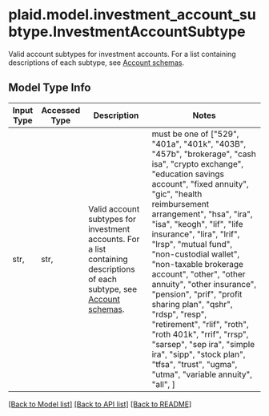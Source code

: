 # plaid.model.investment_account_subtype.InvestmentAccountSubtype

Valid account subtypes for investment accounts. For a list containing descriptions of each subtype, see [Account schemas](https://plaid.com/docs/api/accounts/#StandaloneAccountType-investment).

## Model Type Info
Input Type | Accessed Type | Description | Notes
------------ | ------------- | ------------- | -------------
str,  | str,  | Valid account subtypes for investment accounts. For a list containing descriptions of each subtype, see [Account schemas](https://plaid.com/docs/api/accounts/#StandaloneAccountType-investment). | must be one of ["529", "401a", "401k", "403B", "457b", "brokerage", "cash isa", "crypto exchange", "education savings account", "fixed annuity", "gic", "health reimbursement arrangement", "hsa", "ira", "isa", "keogh", "lif", "life insurance", "lira", "lrif", "lrsp", "mutual fund", "non-custodial wallet", "non-taxable brokerage account", "other", "other annuity", "other insurance", "pension", "prif", "profit sharing plan", "qshr", "rdsp", "resp", "retirement", "rlif", "roth", "roth 401k", "rrif", "rrsp", "sarsep", "sep ira", "simple ira", "sipp", "stock plan", "tfsa", "trust", "ugma", "utma", "variable annuity", "all", ] 

[[Back to Model list]](../../README.md#documentation-for-models) [[Back to API list]](../../README.md#documentation-for-api-endpoints) [[Back to README]](../../README.md)

